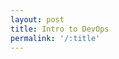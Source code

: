 ```yaml
---
layout: post
title: Intro to DevOps
permalink: '/:title'
---
```


<div class="gistpost">
	<script src="{{ site.gist_url }}2020-02-24-intro-to-devops.md"></script>
</div>